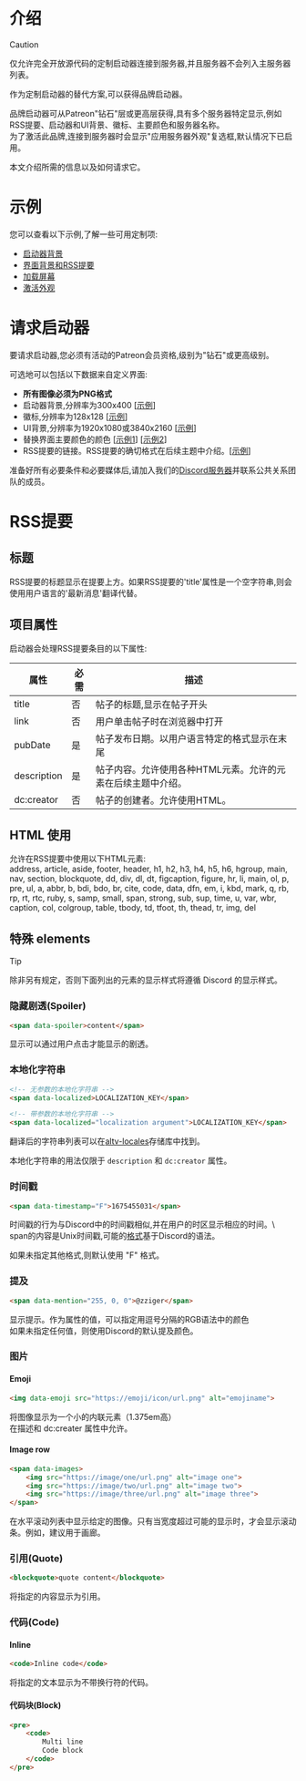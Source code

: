 # 介绍  

> [!CAUTION]
> 仅允许完全开放源代码的定制启动器连接到服务器,并且服务器不会列入主服务器列表。

作为定制启动器的替代方案,可以获得品牌启动器。  

品牌启动器可从Patreon"钻石"层或更高层获得,具有多个服务器特定显示,例如RSS提要、启动器和UI背景、徽标、主要颜色和服务器名称。\
为了激活此品牌,连接到服务器时会显示"应用服务器外观"复选框,默认情况下已启用。  

本文介绍所需的信息以及如何请求它。

# 示例  

您可以查看以下示例,了解一些可用定制项:  

- [启动器背景](~/altv-docs-assets/altv-docs-gta/images/customlauncher/launcher_splash.png)
- [界面背景和RSS提要](~/altv-docs-assets/altv-docs-gta/images/customlauncher/user_interface.png)  
- [加载屏幕](~/altv-docs-assets/altv-docs-gta/images/customlauncher/loading_screen.png)
- [激活外观](~/altv-docs-assets/altv-docs-gta/images/customlauncher/apply_skin.png)  

# 请求启动器  

要请求启动器,您必须有活动的Patreon会员资格,级别为"钻石"或更高级别。  

可选地可以包括以下数据来自定义界面:  
- **所有图像必须为PNG格式**  
- 启动器背景,分辨率为300x400 [[示例](~/altv-docs-assets/altv-docs-gta/images/customlauncher/launcher_splash.png)]  
- 徽标,分辨率为128x128 [[示例](~/altv-docs-assets/altv-docs-gta/images/customlauncher/user_interface.png)]  
- UI背景,分辨率为1920x1080或3840x2160 [[示例](~/altv-docs-assets/altv-docs-gta/images/customlauncher/loading_screen.png)]  
- 替换界面主要颜色的颜色 [[示例1](~/altv-docs-assets/altv-docs-gta/images/customlauncher/user_interface.png)] [[示例2](~/altv-docs-assets/altv-docs-gta/images/customlauncher/color_customization.png)]  
- RSS提要的链接。RSS提要的确切格式在后续主题中介绍。[[示例](~/altv-docs-assets/altv-docs-gta/images/customlauncher/user_interface.png)]  

准备好所有必要条件和必要媒体后,请加入我们的[Discord服务器](https://discord.altv.mp/)并联系公共关系团队的成员。

# RSS提要  

## 标题  

RSS提要的标题显示在提要上方。如果RSS提要的'title'属性是一个空字符串,则会使用用户语言的'最新消息'翻译代替。

## 项目属性  

启动器会处理RSS提要条目的以下属性:  

| 属性     | 必需 | 描述                                                                                     |
|-------------|----------|------------------------------------------------------------------------------------------------------------------------|
| title       | 否       | 帖子的标题,显示在帖子开头                                                              |  
| link        | 否       | 用户单击帖子时在浏览器中打开                                                                |
| pubDate     | 是      | 帖子发布日期。以用户语言特定的格式显示在末尾                       |
| description | 是      | 帖子内容。允许使用各种HTML元素。允许的元素在后续主题中介绍。 |
| dc:creator  | 否       | 帖子的创建者。允许使用HTML。           |

## HTML 使用

允许在RSS提要中使用以下HTML元素:\
address, article, aside, footer, header, h1, h2, h3, h4, h5, h6, hgroup, main, nav, section, blockquote, dd, div, dl, dt, figcaption, figure, hr, li, main, ol, p, pre, ul, a, abbr, b, bdi, bdo, br, cite, code, data, dfn, em, i, kbd, mark, q, rb, rp, rt, rtc, ruby, s, samp, small, span, strong, sub, sup, time, u, var, wbr, caption, col, colgroup, table, tbody, td, tfoot, th, thead, tr, img, del

## 特殊 elements

> [!TIP]
> 除非另有规定，否则下面列出的元素的显示样式将遵循 Discord 的显示样式。

### 隐藏剧透(Spoiler)

```html
<span data-spoiler>content</span>
```

显示可以通过用户点击才能显示的剧透。

### 本地化字符串

```html
<!-- 无参数的本地化字符串 -->
<span data-localized>LOCALIZATION_KEY</span>

<!-- 带参数的本地化字符串 -->
<span data-localized="localization argument">LOCALIZATION_KEY</span>
```

翻译后的字符串列表可以在[altv-locales](https://github.com/altmp/altv-locales/tree/master)存储库中找到。 

本地化字符串的用法仅限于 `description` 和 `dc:creator` 属性。

### 时间戳

```html
<span data-timestamp="F">1675455031</span>
```

时间戳的行为与Discord中的时间戳相似,并在用户的时区显示相应的时间。\  
span的内容是Unix时间戳,可能的[格式](https://discord.com/developers/docs/reference#message-formatting-timestamp-styles)基于Discord的语法。  

如果未指定其他格式,则默认使用 "F" 格式。

### 提及

```html
<span data-mention="255, 0, 0">@zziger</span>
```

显示提示。作为属性的值，可以指定用逗号分隔的RGB语法中的颜色\
如果未指定任何值，则使用Discord的默认提及颜色。

### 图片

#### Emoji

```html
<img data-emoji src="https://emoji/icon/url.png" alt="emojiname">
```

将图像显示为一个小的内联元素（1.375em高）\
在描述和 dc:creater 属性中允许。

#### Image row

```html
<span data-images>
    <img src="https://image/one/url.png" alt="image one">
    <img src="https://image/two/url.png" alt="image two">
    <img src="https://image/three/url.png" alt="image three">
</span>
```

在水平滚动列表中显示给定的图像。只有当宽度超过可能的显示时，才会显示滚动条。例如，建议用于画廊。

### 引用(Quote)

```html
<blockquote>quote content</blockquote>
```

将指定的内容显示为引用。

### 代码(Code)

#### Inline

```html
<code>Inline code</code>
```

将指定的文本显示为不带换行符的代码。

#### 代码块(Block)

```html
<pre>
    <code>
        Multi line
        Code block
    </code>
</pre>
```

